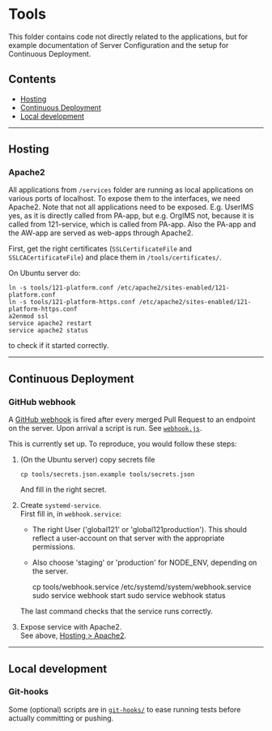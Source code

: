 # Tools

This folder contains code not directly related to the applications, but for example documentation of Server Configuration and the setup for Continuous Deployment.

## Contents
* [Hosting](#hosting)
* [Continuous Deployment](#continuous-deployment)
* [Local development](#local-development)

---

## Hosting

### Apache2

All applications from `/services` folder are running as local applications on various ports of localhost. To expose them to the interfaces, we need Apache2.
Note that not all applications need to be exposed. E.g. UserIMS yes, as it is directly called from PA-app, but e.g. OrgIMS not, because it is called from 121-service, which is called from PA-app. Also the PA-app and the AW-app are served as web-apps through Apache2.

First, get the right certificates (`SSLCertificateFile` and `SSLCACertificateFile`) and place them in `/tools/certificates/`.

On Ubuntu server do:

    ln -s tools/121-platform.conf /etc/apache2/sites-enabled/121-platform.conf
    ln -s tools/121-platform-https.conf /etc/apache2/sites-enabled/121-platform-https.conf
    a2enmod ssl
    service apache2 restart
    service apache2 status

to check if it started correctly.

---

## Continuous Deployment

### GitHub webhook

A [GitHub webhook](https://developer.github.com/webhooks/) is fired after every merged Pull Request to an endpoint on the server. Upon arrival a script is run. See [`webhook.js`](webhook.js).

This is currently set up. To reproduce, you would follow these steps:

1. (On the Ubuntu server) copy secrets file

       cp tools/secrets.json.example tools/secrets.json

   And fill in the right secret.

2. Create `systemd-service`.  
   First fill in, in `webhook.service`:
   * The right User ('global121' or 'global121production'). This should reflect a user-account on that server with the appropriate permissions. 
   * Also choose 'staging' or 'production' for NODE_ENV, depending on the server.

       cp tools/webhook.service /etc/systemd/system/webhook.service
       sudo service webhook start
       sudo service webhook status

   The last command checks that the service runs correctly.

3. Expose service with Apache2.  
   See above, [Hosting > Apache2](#apache2).

---

## Local development

### Git-hooks
Some (optional) scripts are in [`git-hooks/`](git-hooks/) to ease running tests before actually committing or pushing.
